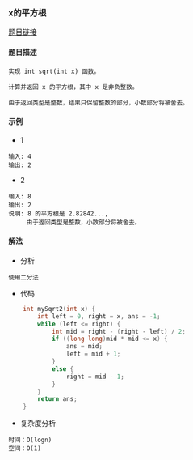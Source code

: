 ### x的平方根

<a href="https://leetcode-cn.com/problems/sqrtx/">题目链接</a>

#### 题目描述

```
实现 int sqrt(int x) 函数。

计算并返回 x 的平方根，其中 x 是非负整数。

由于返回类型是整数，结果只保留整数的部分，小数部分将被舍去。
```

#### 示例

+ 1

```
输入: 4
输出: 2
```

+ 2

```
输入: 8
输出: 2
说明: 8 的平方根是 2.82842..., 
     由于返回类型是整数，小数部分将被舍去。
```

#### 解法

+ 分析

```
使用二分法
```

+ 代码

```c++
    int mySqrt2(int x) {
        int left = 0, right = x, ans = -1;
        while (left <= right) {
            int mid = right - (right - left) / 2;
            if ((long long)mid * mid <= x) {
                ans = mid;
                left = mid + 1;
            }
            else {
                right = mid - 1;
            }
        }
        return ans;
    }
```

+ 复杂度分析

```
时间：O(logn)
空间：O(1)
```

